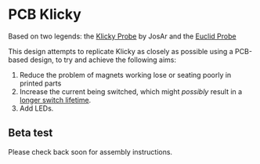 # PCB Klicky

Based on two legends: the [Klicky Probe](https://github.com/jlas1/Klicky-Probe) by JosAr and the [Euclid Probe](https://euclidprobe.github.io)

This design attempts to replicate Klicky as closely as possible using a PCB-based design, to try and achieve the following aims:

1. Reduce the problem of magnets working lose or seating poorly in printed parts
2. Increase the current being switched, which might *possibly* result in a [longer switch lifetime](https://www.youtube.com/watch?v=v5BhECVlKJA&t=4s).
3. Add LEDs.

## Beta test

Please check back soon for assembly instructions.